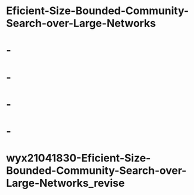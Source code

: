 # Eficient-Size-Bounded-Community-Search-over-Large-Networks
# -
# -
# -
# -
# wyx21041830-Eficient-Size-Bounded-Community-Search-over-Large-Networks_revise
